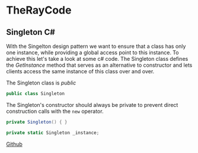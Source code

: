 # TheRayCode
## Singleton C#

With the Singelton design pattern we want to ensure that a class has only one instance, while providing a global access point to this instance.
To achieve this let's take a look at some c# code. The Singleton class defines the *GetInstance* method that serves as an
alternative to constructor and lets clients access the same instance of
this class over and over.

The Singleton class is *public*

```c#
public class Singleton
```
The Singleton's constructor should always be private to prevent direct construction calls with the `new` operator.

```c#
private Singleton() { }

private static Singleton _instance;

```
    
[Github](https://www.TheRayCode.com)
